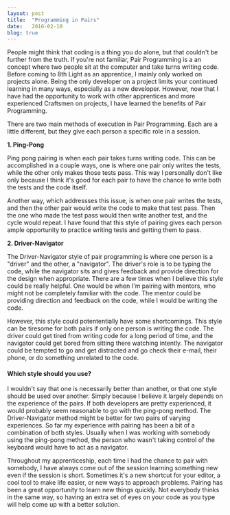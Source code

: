 ```yaml
---
layout: post
title:  "Programming in Pairs"
date:   2016-02-10
blog: true
---
```


People might think that coding is a thing you do alone, but that couldn't be further from the truth. If you're not familiar, Pair Programming is a an concept where two people sit at the computer and take turns writing code. Before coming to 8th Light as an apprentice, I mainly only worked on projects alone. Being the only developer on a project limits your continued learning in many ways, especially as a new developer. However, now that I have had the opportunity to work with other apprentices and more experienced Craftsmen on projects, I have learned the benefits of Pair Programming.

There are two main methods of execution in Pair Programming. Each are a little different, but they give each person a specific role in a session.

**1. Ping-Pong**

Ping pong pairing is when each pair takes turns writing code. This can be accomplished in a couple ways, one is where one pair only writes the tests, while the other only makes those tests pass. This way I personally don't like only because I think it's good for each pair to have the chance to write both the tests and the code itself.

Another way, which addressses this issue, is when one pair writes the tests, and then the other pair would write the code to make that test pass. Then the one who made the test pass would then write another test, and the cycle would repeat. I have found that this style of pairing gives each person ample opportunity to practice writing tests and getting them to pass.

**2. Driver-Navigator**

The Driver-Navigator style of pair programming is where one person is a "driver" and the other, a "navigator". The driver's role is to be typing the code, while the navigator sits and gives feedback and provide direction for the design when appropriate. There are a few times when I believe this style could be really helpful. One would be when I'm pairing with mentors, who might not be completely familiar with the code. The mentor could be providing direction and feedback on the code, while I would be writing the code.

However, this style could potententially have some shortcomings. This style can be tiresome for both pairs if only one person is writing the code. The driver could get tired from writing code for a long period of time, and the navigator could get bored from sitting there watching intently. The navigator could be tempted to go and get distracted and go check their e-mail, their phone, or do something unrelated to the code.

#### Which style should you use?

I wouldn't say that one is necessarily better than another, or that one style should be used over another. Simply because I believe it largely depends on the experience of the pairs. If both developers are pretty experienced, it would probably seem reasonable to go with the ping-pong method. The Driver-Navigator method might be better for two pairs of varying experiences. So far my experience with pairing has been a bit of a combination of both styles. Usually when I was working with somebody using the ping-pong method, the person who wasn't taking control of the keyboard would have to act as a navigator.

Throughout my apprenticeship, each time I had the chance to pair with somebody, I have always come out of the session learning something new even if the session is short. Sometimes it's a new shortcut for your editor, a cool tool to make life easier, or new ways to approach problems. Pairing has been a great opportunity to learn new things quickly. Not everybody thinks in the same way, so having an extra set of eyes on your code as you type will help come up with a better solution.

